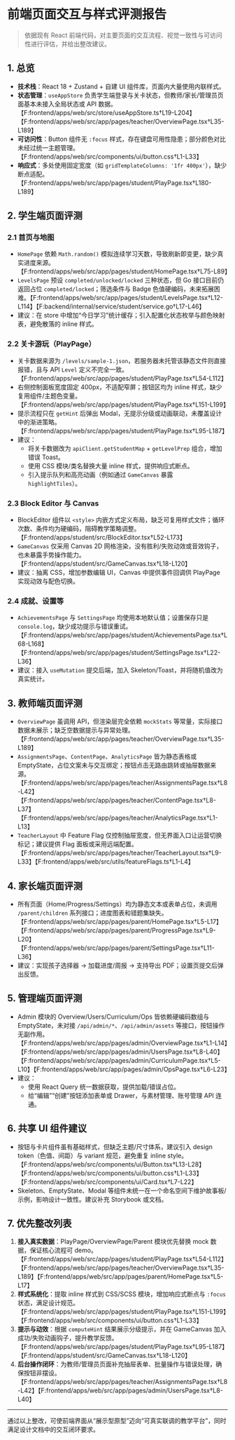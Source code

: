 # 前端页面交互与样式评测报告

> 依据现有 React 前端代码，对主要页面的交互流程、视觉一致性与可访问性进行评估，并给出整改建议。

## 1. 总览

* **技术栈**：React 18 + Zustand + 自建 UI 组件库，页面内大量使用内联样式。
* **状态管理**：`useAppStore` 负责学生端登录与关卡状态，但教师/家长/管理员页面基本未接入全局状态或 API 数据。【F:frontend/apps/web/src/store/useAppStore.ts†L19-L204】【F:frontend/apps/web/src/app/pages/teacher/OverviewPage.tsx†L35-L189】
* **可访问性**：Button 组件无 `:focus` 样式，存在键盘可用性隐患；部分颜色对比未经过统一主题管理。【F:frontend/apps/web/src/components/ui/button.css†L1-L33】
* **响应式**：多处使用固定宽度（如 `gridTemplateColumns: '1fr 400px'`），缺少断点适配。【F:frontend/apps/web/src/app/pages/student/PlayPage.tsx†L180-L189】

## 2. 学生端页面评测

### 2.1 首页与地图

* `HomePage` 依赖 `Math.random()` 模拟连续学习天数，导致刷新即变更，缺少真实进度来源。【F:frontend/apps/web/src/app/pages/student/HomePage.tsx†L75-L89】
* `LevelsPage` 预设 `completed/unlocked/locked` 三种状态，但 Go 接口目前仍返回占位 `completed/locked`；筛选条件与 Badge 色值硬编码，未来拓展困难。【F:frontend/apps/web/src/app/pages/student/LevelsPage.tsx†L12-L114】【F:backend/internal/service/student/service.go†L17-L46】
* 建议：在 store 中增加“今日学习”统计缓存；引入配置化状态枚举与颜色映射表，避免散落的 inline 样式。

### 2.2 关卡游玩（PlayPage）

* 关卡数据来源为 `/levels/sample-1.json`，若服务器未托管该静态文件则直接报错，且与 API `Level` 定义不完全一致。【F:frontend/apps/web/src/app/pages/student/PlayPage.tsx†L54-L112】
* 右侧控制面板宽度固定 400px，不适配窄屏；按钮区均为 inline 样式，缺少复用组件/主题色变量。【F:frontend/apps/web/src/app/pages/student/PlayPage.tsx†L151-L199】
* 提示流程只在 `getHint` 后弹出 Modal，无提示分级或动画联动，未覆盖设计中的渐进策略。【F:frontend/apps/web/src/app/pages/student/PlayPage.tsx†L95-L187】
* 建议：
  * 将关卡数据改为 `apiClient.getStudentMap` + `getLevelPrep` 组合，增加错误 Toast。
  * 使用 CSS 模块/类名替换大量 inline 样式，提供响应式断点。
  * 引入提示队列和高亮动画（例如通过 `GameCanvas` 暴露 `highlightTiles`）。

### 2.3 Block Editor 与 Canvas

* BlockEditor 组件以 `<style>` 内嵌方式定义布局，缺乏可复用样式文件；循环次数、条件均为硬编码，阻碍教学策略调整。【F:frontend/apps/student/src/BlockEditor.tsx†L52-L173】
* `GameCanvas` 仅采用 Canvas 2D 网格渲染，没有胜利/失败动效或音效钩子，也未暴露手势操作能力。【F:frontend/apps/student/src/GameCanvas.tsx†L18-L120】
* 建议：抽离 CSS，增加参数编辑 UI，Canvas 中提供事件回调供 PlayPage 实现动效与配色切换。

### 2.4 成就、设置等

* `AchievementsPage` 与 `SettingsPage` 均使用本地默认值；设置保存只是 `console.log`，缺少成功提示与错误重试。【F:frontend/apps/web/src/app/pages/student/AchievementsPage.tsx†L68-L168】【F:frontend/apps/web/src/app/pages/student/SettingsPage.tsx†L22-L36】
* 建议：接入 `useMutation` 提交后端，加入 Skeleton/Toast，并将随机值改为真实统计。

## 3. 教师端页面评测

* `OverviewPage` 虽调用 API，但渲染层完全依赖 `mockStats` 等常量，实际接口数据未展示；缺乏空数据提示与异常处理。【F:frontend/apps/web/src/app/pages/teacher/OverviewPage.tsx†L35-L189】
* `AssignmentsPage`、`ContentPage`、`AnalyticsPage` 皆为静态表格或 EmptyState，占位文案未与交互绑定；按钮点击无路由跳转或抽屉数据来源。【F:frontend/apps/web/src/app/pages/teacher/AssignmentsPage.tsx†L8-L42】【F:frontend/apps/web/src/app/pages/teacher/ContentPage.tsx†L8-L37】【F:frontend/apps/web/src/app/pages/teacher/AnalyticsPage.tsx†L1-L13】
* `TeacherLayout` 中 Feature Flag 仅控制抽屉宽度，但无界面入口让运营切换标记；建议提供 Flag 面板或采用远端配置。【F:frontend/apps/web/src/app/pages/teacher/TeacherLayout.tsx†L9-L33】【F:frontend/apps/web/src/utils/featureFlags.ts†L1-L4】

## 4. 家长端页面评测

* 所有页面（Home/Progress/Settings）均为静态文本或表单占位，未调用 `/parent/children` 系列接口；进度图表和错题集缺失。【F:frontend/apps/web/src/app/pages/parent/HomePage.tsx†L5-L17】【F:frontend/apps/web/src/app/pages/parent/ProgressPage.tsx†L9-L20】【F:frontend/apps/web/src/app/pages/parent/SettingsPage.tsx†L11-L36】
* 建议：实现孩子选择器 → 加载进度/周报 → 支持导出 PDF；设置页提交后弹出反馈。

## 5. 管理端页面评测

* Admin 模块的 Overview/Users/Curriculum/Ops 皆依赖硬编码数组与 EmptyState，未对接 `/api/admin/*`、`/api/admin/assets` 等接口，按钮操作无副作用。【F:frontend/apps/web/src/app/pages/admin/OverviewPage.tsx†L1-L14】【F:frontend/apps/web/src/app/pages/admin/UsersPage.tsx†L8-L40】【F:frontend/apps/web/src/app/pages/admin/CurriculumPage.tsx†L5-L10】【F:frontend/apps/web/src/app/pages/admin/OpsPage.tsx†L6-L23】
* 建议：
  * 使用 React Query 统一数据获取，提供加载/错误占位。
  * 给“编辑”“创建”按钮添加表单或 Drawer，与素材管理、账号管理 API 连通。

## 6. 共享 UI 组件建议

* 按钮与卡片组件虽有基础样式，但缺乏主题/尺寸体系，建议引入 design token（色值、间距）与 variant 规范，避免重复 inline style。【F:frontend/apps/web/src/components/ui/Button.tsx†L13-L28】【F:frontend/apps/web/src/components/ui/button.css†L1-L33】【F:frontend/apps/web/src/components/ui/Card.tsx†L7-L22】
* Skeleton、EmptyState、Modal 等组件未统一在一个命名空间下维护故事板/示例，影响设计一致性。建议补充 Storybook 或文档。

## 7. 优先整改列表

1. **接入真实数据**：PlayPage/OverviewPage/Parent 模块优先替换 mock 数据，保证核心流程可 demo。【F:frontend/apps/web/src/app/pages/student/PlayPage.tsx†L54-L112】【F:frontend/apps/web/src/app/pages/teacher/OverviewPage.tsx†L35-L189】【F:frontend/apps/web/src/app/pages/parent/HomePage.tsx†L5-L17】
2. **样式系统化**：提取 inline 样式到 CSS/SCSS 模块，增加响应式断点与 `:focus` 状态，满足设计规范。【F:frontend/apps/web/src/app/pages/student/PlayPage.tsx†L151-L199】【F:frontend/apps/web/src/components/ui/button.css†L1-L33】
3. **提示与动效**：根据 `computeHint` 结果展示分级提示，并在 GameCanvas 加入成功/失败动画钩子，提升教学反馈。【F:frontend/apps/web/src/app/pages/student/PlayPage.tsx†L95-L187】【F:frontend/apps/student/src/GameCanvas.tsx†L18-L120】
4. **后台操作闭环**：为教师/管理员页面补充抽屉表单、批量操作与错误处理，确保按钮非摆设。【F:frontend/apps/web/src/app/pages/teacher/AssignmentsPage.tsx†L8-L42】【F:frontend/apps/web/src/app/pages/admin/UsersPage.tsx†L8-L40】

---

通过以上整改，可使前端界面从“展示型原型”迈向“可真实联调的教学平台”，同时满足设计文档中的交互闭环要求。
